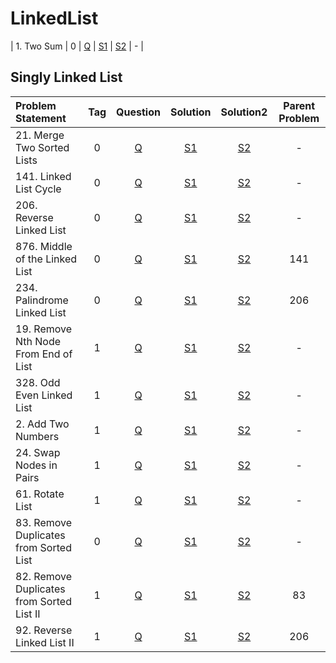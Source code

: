 # LinkedList

| 1. Two Sum        |  0  | [Q]() | [S1]() | [S2]() |       -        |

## Singly Linked List
| Problem Statement                         | Tag |                                       Question                                        |                                                          Solution                                                          |                                                          Solution2                                                           | Parent Problem |
|:------------------------------------------|:---:|:-------------------------------------------------------------------------------------:|:--------------------------------------------------------------------------------------------------------------------------:|:----------------------------------------------------------------------------------------------------------------------------:|:--------------:|
| 21. Merge Two Sorted Lists                |  0  |        [Q](https://leetcode.com/problems/merge-two-sorted-lists/description/)         |          [S1](https://github.com/aatman-24/DSA/blob/main/LeetCode/Medium/21.%20Merge%20Two%20Sorted%20Lists.cpp)           |                                                            [S2]()                                                            |       -        |
| 141. Linked List Cycle                    |  0  |           [Q](https://leetcode.com/problems/linked-list-cycle/description/)           |              [S1](https://github.com/aatman-24/DSA/blob/main/LeetCode/Easy/141.%20Linked%20List%20Cycle.cpp)               |             [S2](https://github.com/aatman-24/Leetcode-revision/blob/main/src/141.%20Linked%20List%20Cycle.cpp)              |       -        |
| 206. Reverse Linked List                  |  0  |          [Q](https://leetcode.com/problems/reverse-linked-list/description/)          |             [S1](https://github.com/aatman-24/DSA/blob/main/LeetCode/Easy/206.%20Reverse%20Linked%20List.cpp)              |            [S2](https://github.com/aatman-24/Leetcode-revision/blob/main/src/206.%20Reverse%20Linked%20List.cpp)             |       -        |
| 876. Middle of the Linked List            |  0  |       [Q](https://leetcode.com/problems/middle-of-the-linked-list/description/)       |        [S1](https://github.com/aatman-24/DSA/blob/main/LeetCode/Easy/876.%20Middle%20of%20the%20Linked%20List.cpp)         |       [S2](https://github.com/aatman-24/Leetcode-revision/blob/main/src/876.%20Middle%20of%20the%20Linked%20List.cpp)        |      141       |
| 234. Palindrome Linked List               |  0  |        [Q](https://leetcode.com/problems/palindrome-linked-list/description/)         |            [S1](https://github.com/aatman-24/DSA/blob/main/LeetCode/Easy/234.%20Palindrome%20Linked%20List.cpp)            |           [S2](https://github.com/aatman-24/Leetcode-revision/blob/main/src/234.%20Palindrome%20Linked%20List.cpp)           |      206       |
| 19. Remove Nth Node From End of List      |  1  |   [Q](https://leetcode.com/problems/remove-nth-node-from-end-of-list/description/)    |                                                          [S1](-)                                                           |  [S2](https://github.com/aatman-24/Leetcode-revision/blob/main/src/19.%20Remove%20Nth%20Node%20From%20End%20of%20List.cpp)   |       -        |
| 328. Odd Even Linked List                 |  1  |         [Q](https://leetcode.com/problems/odd-even-linked-list/description/)          |           [S1](https://github.com/aatman-24/DSA/blob/main/LeetCode/Medium/328.%20Odd%20Even%20Linked%20List.cpp)           |           [S2](https://github.com/aatman-24/Leetcode-revision/blob/main/src/328.%20Odd%20Even%20Linked%20List.cpp)           |       -        |
| 2. Add Two Numbers                        |  1  |            [Q](https://leetcode.com/problems/add-two-numbers/description/)            |               [S1](https://github.com/aatman-24/DSA/blob/main/LeetCode/Medium/2.%20Add%20Two%20Numbers.cpp)                |               [S2](https://github.com/aatman-24/Leetcode-revision/blob/main/src/2.%20Add%20Two%20Numbers.cpp)                |       -        |
| 24. Swap Nodes in Pairs                   |  1  |          [Q](https://leetcode.com/problems/swap-nodes-in-pairs/description/)          |            [S1](https://github.com/aatman-24/DSA/blob/main/LeetCode/Medium/24.%20Swap%20Nodes%20in%20Pairs.cpp)            |            [S2](https://github.com/aatman-24/Leetcode-revision/blob/main/src/24.%20Swap%20Nodes%20in%20Pairs.cpp)            |       -        |
| 61. Rotate List                           |  1  |              [Q](https://leetcode.com/problems/rotate-list/description/)              |                  [S1](https://github.com/aatman-24/DSA/blob/main/LeetCode/Medium/61.%20Rotate%20List.cpp)                  |                  [S2](https://github.com/aatman-24/Leetcode-revision/blob/main/src/61.%20Rotate%20List.cpp)                  |       -        |
| 83. Remove Duplicates from Sorted List    |  0  |  [Q](https://leetcode.com/problems/remove-duplicates-from-sorted-list/description/)   |    [S1](https://github.com/aatman-24/DSA/blob/main/LeetCode/Easy/83.%20Remove%20Duplicates%20from%20Sorted%20List.cpp)     |   [S2](https://github.com/aatman-24/Leetcode-revision/blob/main/src/83.%20Remove%20Duplicates%20from%20Sorted%20List.cpp)    |       -        |
| 82. Remove Duplicates from Sorted List II |  1  | [Q](https://leetcode.com/problems/remove-duplicates-from-sorted-list-ii/description/) | [S1](https://github.com/aatman-24/DSA/blob/main/LeetCode/Medium/82.%20Remove%20Duplicates%20from%20Sorted%20List%20II.cpp) | [S2](https://github.com/aatman-24/Leetcode-revision/blob/main/src/82.%20Remove%20Duplicates%20from%20Sorted%20List%20II.cpp) |       83       |
| 92. Reverse Linked List II                |  1  |        [Q](https://leetcode.com/problems/reverse-linked-list-ii/description/)         |          [S1](https://github.com/aatman-24/DSA/blob/main/LeetCode/Medium/92.%20Reverse%20Linked%20List%20II.cpp)           |          [S2](https://github.com/aatman-24/Leetcode-revision/blob/main/src/92.%20Reverse%20Linked%20List%20II.cpp)           |      206       |
